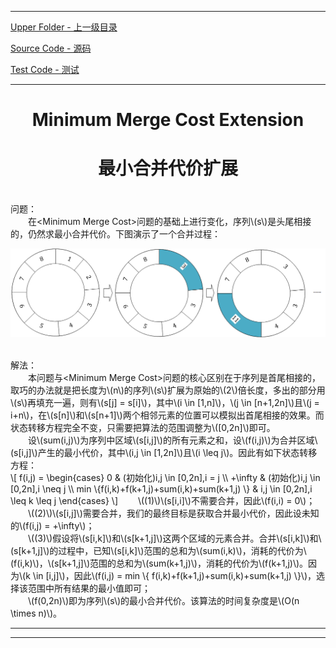 <script type="text/javascript" async src="//cdn.bootcss.com/mathjax/2.7.0/MathJax.js?config=TeX-AMS-MML_HTMLorMML"></script>
<script type="text/javascript" async src="https://cdnjs.cloudflare.com/ajax/libs/mathjax/2.7.1/MathJax.js?config=TeX-MML-AM_CHTML"></script>


--------
[Upper Folder - 上一级目录](../../)

[Source Code - 源码](https://github.com/zhaochenyou/Way-to-Algorithm/blob/master/src/DataStructure/MinimumMergeCostExtenion.hpp)

[Test Code - 测试](https://github.com/zhaochenyou/Way-to-Algorithm/blob/master/src/DataStructure/MinimumMergeCostExtenion.cpp)


--------

<div>
<h1 align="center">Minimum Merge Cost Extension</h1>
<h1 align="center">最小合并代价扩展</h1>
<br>
问题： <br>
&emsp;&emsp;在&lt;Minimum Merge Cost&gt;问题的基础上进行变化，序列\(s\)是头尾相接的，仍然求最小合并代价。下图演示了一个合并过程： <br>
<p align="center"><img src="../res/MinimumMergeCostExtension1.png" /></p>
<br>
解法： <br>
&emsp;&emsp;本问题与&lt;Minimum Merge Cost&gt;问题的核心区别在于序列是首尾相接的，取巧的办法就是把长度为\(n\)的序列\(s\)扩展为原始的\(2\)倍长度，多出的部分用\(s\)再填充一遍，则有\(s[j] = s[i]\)，其中\(i \in [1,n]\)，\(j \in [n+1,2n]\)且\(j = i+n\)，在\(s[n]\)和\(s[n+1]\)两个相邻元素的位置可以模拟出首尾相接的效果。而状态转移方程完全不变，只需要把算法的范围调整为\([0,2n]\)即可。 <br>
&emsp;&emsp;设\(sum(i,j)\)为序列中区域\(s[i,j]\)的所有元素之和，设\(f(i,j)\)为合并区域\(s[i,j]\)产生的最小代价，其中\(i,j \in [1,2n]\)且\(i \leq j\)。因此有如下状态转移方程： <br>
\[
f(i,j) =
\begin{cases}
0 & (初始化)i,j \in [0,2n],i = j \\
+\infty & (初始化)i,j \in [0,2n],i \neq j \\
min \{f(i,k)+f(k+1,j)+sum(i,k)+sum(k+1,j) \} & i,j \in [0,2n],i \leq k \leq j
\end{cases}
\]
&emsp;&emsp;\((1)\)\(s[i,i]\)不需要合并，因此\(f(i,i) = 0\)； <br>
&emsp;&emsp;\((2)\)\(s[i,j]\)需要合并，我们的最终目标是获取合并最小代价，因此设未知的\(f(i,j) = +\infty\)； <br>
&emsp;&emsp;\((3)\)假设将\(s[i,k]\)和\(s[k+1,j]\)这两个区域的元素合并。合并\(s[i,k]\)和\(s[k+1,j]\)的过程中，已知\(s[i,k]\)范围的总和为\(sum(i,k)\)，消耗的代价为\(f(i,k)\)，\(s[k+1,j]\)范围的总和为\(sum(k+1,j)\)，消耗的代价为\(f(k+1,j)\)。因为\(k \in [i,j]\)，因此\(f(i,j) = min \{ f(i,k)+f(k+1,j)+sum(i,k)+sum(k+1,j) \}\)，选择该范围中所有结果的最小值即可； <br>
&emsp;&emsp;\(f(0,2n)\)即为序列\(s\)的最小合并代价。该算法的时间复杂度是\(O(n \times n)\)。 <br>
</div>


--------
--------
